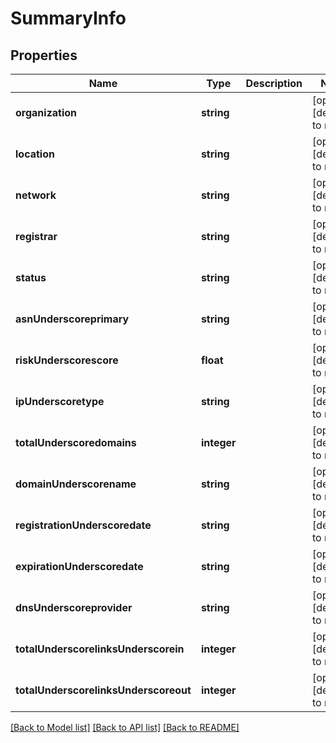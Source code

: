 # SummaryInfo

## Properties
Name | Type | Description | Notes
------------ | ------------- | ------------- | -------------
**organization** | **string** |  | [optional] [default to null]
**location** | **string** |  | [optional] [default to null]
**network** | **string** |  | [optional] [default to null]
**registrar** | **string** |  | [optional] [default to null]
**status** | **string** |  | [optional] [default to null]
**asnUnderscoreprimary** | **string** |  | [optional] [default to null]
**riskUnderscorescore** | **float** |  | [optional] [default to null]
**ipUnderscoretype** | **string** |  | [optional] [default to null]
**totalUnderscoredomains** | **integer** |  | [optional] [default to null]
**domainUnderscorename** | **string** |  | [optional] [default to null]
**registrationUnderscoredate** | **string** |  | [optional] [default to null]
**expirationUnderscoredate** | **string** |  | [optional] [default to null]
**dnsUnderscoreprovider** | **string** |  | [optional] [default to null]
**totalUnderscorelinksUnderscorein** | **integer** |  | [optional] [default to null]
**totalUnderscorelinksUnderscoreout** | **integer** |  | [optional] [default to null]

[[Back to Model list]](../README.md#documentation-for-models) [[Back to API list]](../README.md#documentation-for-api-endpoints) [[Back to README]](../README.md)


